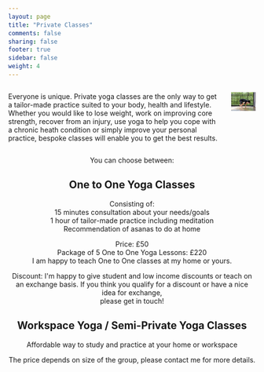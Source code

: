 ```yaml
---
layout: page
title: "Private Classes"
comments: false
sharing: false
footer: true
sidebar: false
weight: 4
---
```


<div class="columns">

<p>Everyone is unique. Private yoga classes are the only way to get a tailor-made practice suited to your body, health and lifestyle. Whether you would like to lose weight, work on improving core strength, recover from an injury, use yoga to help you cope with a chronic heath condition or simply improve your personal practice, bespoke classes will enable you to get the best results.</p>

<p class="centeredimage"><img src="../images/Bakasana.jpg" alt="Bakasana"></img></p>

</div>

<div style="text-align: center;">

<p>You can choose between:</p>

<h2>One to One Yoga Classes</h2>

<p>Consisting of:<br />
15 minutes consultation about your needs/goals<br />
1 hour of tailor-made practice including meditation<br />
Recommendation of asanas to do at home</p>

<p>Price: £50<br />
Package of 5 One to One Yoga Lessons: £220<br />
I am happy to teach One to One classes at my home or yours.</p>

<p>Discount: I'm happy to give student and low income discounts or teach on an exchange basis. If you think you qualify for a discount or have a nice idea for exchange,<br/>please get in touch!</p>

<h2>Workspace Yoga / Semi-Private Yoga Classes</h2>

Affordable way to study and practice at your home or workspace<br />
<p>The price depends on size of the group, please contact me for more details.</p>

</div>